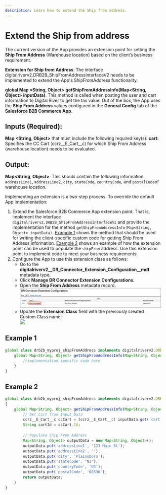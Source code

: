 ```yaml
---
description: Learn how to extend the Ship from address.
---
```


# Extend the Ship from address

The current version of the App provides an extension point for setting the **Ship From Address** (Warehouse location) based on the client’s business requirement.

**Extension for Ship from Address**: The interface digitalriverv2.DRB2B\_ShipFromAddressInterfaceV2 needs to be implemented to extend the App's ShipFromAddress functionality.

**global Map \<String, Object> getShipFromAddressInfo(Map\<String, Object> inputData)**. This method is called when posting the user and cart information to Digital River to get the tax value. Out of the box, the App uses the **Ship From Address** values configured in the **General Config** tab of the **Salesforce B2B Commerce App**.

## **Inputs (Required)**:&#x20;

**Map \<String, Object>** that must include the following required key(s): **cart:** Specifies the CC Cart (ccrz\_\_E\_Cart\_\_c) for which Ship From Address (warehouse location) needs to be evaluated.

## **Output**:

**Map\<String, Object>**: This should contain the following information `addressLine1`, `addressLine2`, `city`, `stateCode`, `countryCode`, and `postalCode`of warehouse location.

Implementing an extension is a two-step process. To override the default App implementation:

1. Extend the Salesforce B2B Commerce App extension point. That is, implement the interface `digitalriverv2.DRB2B_ShipFromAddressInterfaceV2` and provide the implementation for the method `getShipFromAddressInfo(Map<String, Object> inputData)`.  [Example 1](broken-reference) shows the method that should be used for writing the client-specific custom code for getting Ship From Address information. [Example 2](broken-reference) shows an example of how the extension point can be used to populate the `shipFrom` address. Use this extension point to implement code to meet your business requirements.
2. Configure the App to use this extension class as follows:
   * Go to the **digitalriverv2\_\_DR\_Connector\_Extension\_Configuration\_\_mdt** metadata type.
   * Click **Manage DR Connector Extension Configurations**.
   * Open the **Ship From Address** metadata record. \
     ![](<../.gitbook/assets/Install DR B2B API Connector93.png>)
   * Update the **Extension Class** field with the previously created Custom Class name.\
     ![](broken-reference)

## Example 1

```javascript
global class drb2b_myproj_shipFromAddress implements digitalriverv2.DRB2B_ShipFromAddressInterfaceV2 {
    global Map<String, Object> getShipFromAddressInfo(Map<String, Object> inputData) {
        //implementation specific code here
    }
}
```

## Example 2

```javascript
global class drb2b_myproj_shipFromAddress implements digitalriverv2.DRB2B_ShipFromAddressInterfaceV2 {
{
    global Map<String, Object> getShipFromAddressInfo(Map<String, Object> inputData) {
        // Get Cart from Input Data
        ccrz__E_Cart__c ccCart = (ccrz__E_Cart__c) inputData.get('cart');
        String cartId = ccCart.Id;

        // Populate Ship From Address
        Map<String, Object> outputData = new Map<String, Object>();
        outputData.put('addressLine1', '123 Main St');
        outputData.put('addressLine2', '');
        outputData.put('city', 'Plainsboro');
        outputData.put('stateCode', 'NJ');
        outputData.put('countryCode', 'US');
        outputData.put('postalCode', '08536');
        return outputData;
    }
}
```
